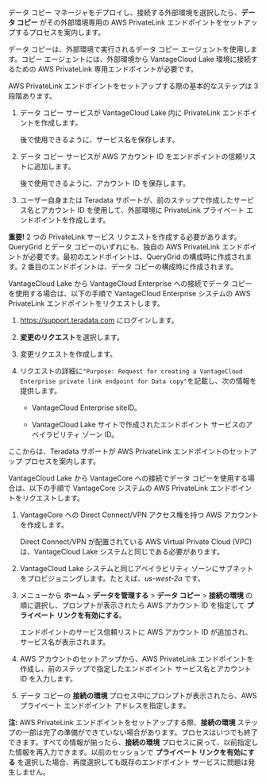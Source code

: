 データ コピー マネージャをデプロイし、接続する外部環境を選択したら、**データ コピー** がその外部環境専用の AWS PrivateLink エンドポイントをセットアップするプロセスを案内します。

データ コピーは、外部環境で実行されるデータ コピー エージェントを使用します。コピー エージェントには、外部環境から VantageCloud Lake 環境に接続するための AWS PrivateLink 専用エンドポイントが必要です。

AWS PrivateLink エンドポイントをセットアップする際の基本的なステップは 3 段階あります。

1.  データ コピー サービスが VantageCloud Lake 内に PrivateLink エンドポイントを作成します。

    後で使用できるように、サービス名を保存します。

2.  データ コピー サービスが AWS アカウント ID をエンドポイントの信頼リストに追加します。

    後で使用できるように、アカウント ID を保存します。

3.  ユーザー自身または Teradata サポートが、前のステップで作成したサービス名とアカウント ID を使用して、外部環境に PrivateLink プライベート エンドポイントを作成します。

**重要!** 2 つの PrivateLink サービス リクエストを作成する必要があります。QueryGrid とデータ コピーのいずれにも、独自の AWS PrivateLink エンドポイントが必要です。最初のエンドポイントは、QueryGrid の構成時に作成されます。2 番目のエンドポイントは、データ コピーの構成時に作成されます。

VantageCloud Lake から VantageCloud Enterprise への接続でデータ コピーを使用する場合は、以下の手順で VantageCloud Enterprise システムの AWS PrivateLink エンドポイントをリクエストします。

1.  <https://support.teradata.com> にログインします。

2.  **変更のリクエスト**を選択します。

3.  変更リクエストを作成します。

4.  リクエストの詳細に`"Purpose: Request for creating a VantageCloud Enterprise private link endpoint for Data copy"`を記載し、次の情報を提供します。

    -   VantageCloud Enterprise siteID。

    -   VantageCloud Lake サイトで作成されたエンドポイント サービスのアベイラビリティ ゾーン ID。

ここからは、Teradata サポートが AWS PrivateLink エンドポイントのセットアップ プロセスを案内します。

VantageCloud Lake から VantageCore への接続でデータ コピーを使用する場合は、以下の手順で VantageCore システムの AWS PrivateLink エンドポイントをリクエストします。

1.  VantageCore への Direct Connect/VPN アクセス権を持つ AWS アカウントを作成します。

    Direct Connect/VPN が配置されている AWS Virtual Private Cloud (VPC) は、VantageCloud Lake システムと同じである必要があります。

2.  VantageCloud Lake システムと同じアベイラビリティ ゾーンにサブネットをプロビジョニングします。たとえば、*us-west-2a* です。

3.  メニューから **ホーム** \> **データを管理する** \> **データ コピー** \> **接続の環境** の順に選択し、プロンプトが表示されたら AWS アカウント ID を指定して **プライベート リンクを有効にする**。

    エンドポイントのサービス信頼リストに AWS アカウント ID が追加され、サービス名が表示されます。

4.  AWS アカウントのセットアップから、AWS PrivateLink エンドポイントを作成し、前のステップで指定したエンドポイント サービス名とアカウント ID を入力します。

5.  データ コピーの **接続の環境** プロセス中にプロンプトが表示されたら、AWS プライベート エンドポイント アドレスを指定します。

**注:** AWS PrivateLink エンドポイントをセットアップする際、**接続の環境** ステップの一部は完了の準備ができていない場合があります。プロセスはいつでも終了できます。すべての情報が揃ったら、**接続の環境** プロセスに戻って、以前指定した情報を再入力できます。以前のセッションで **プライベート リンクを有効にする** を選択した場合、再度選択しても既存のエンドポイント サービスに問題は発生しません。
